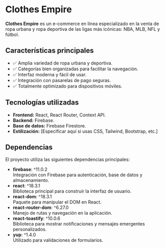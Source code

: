 # Clothes Empire

**Clothes Empire** es un e-commerce en línea especializado en la venta de ropa urbana y ropa deportiva de las ligas más icónicas: NBA, MLB, NFL y fútbol.  

## Características principales
- ✅ Amplia variedad de ropa urbana y deportiva.
- ✅ Categorías bien organizadas para facilitar la navegación.
- ✅ Interfaz moderna y fácil de usar.
- ✅ Integración con pasarelas de pago seguras.
- ✅ Totalmente optimizado para dispositivos móviles.

## Tecnologías utilizadas
- **Frontend:** React, React Router, Context API.
- **Backend:** Firebase.
- **Base de datos:** Firebase Firestore.
- **Estilización:** [Especificar aquí si usas CSS, Tailwind, Bootstrap, etc.]

## Dependencias

El proyecto utiliza las siguientes dependencias principales:

- **firebase**: ^11.0.2  
  Integración con Firebase para autenticación, base de datos y almacenamiento.  
- **react**: ^18.3.1  
  Biblioteca principal para construir la interfaz de usuario.  
- **react-dom**: ^18.3.1  
  Paquete para manipular el DOM en React.  
- **react-router-dom**: ^6.27.0  
  Manejo de rutas y navegación en la aplicación.  
- **react-toastify**: ^10.0.6  
  Biblioteca para mostrar notificaciones y mensajes emergentes personalizados.  
- **yup**: ^1.4.0  
  Utilizado para validaciones de formularios.  
